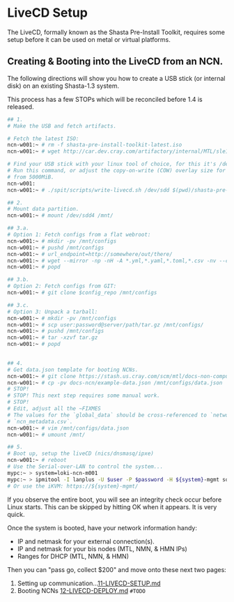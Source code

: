 # LiveCD Setup
The LiveCD, formally known as the Shasta Pre-Install Toolkit, requires some setup before it can be 
used on metal or virtual platforms.

## Creating & Booting into the LiveCD from an NCN.

The following directions will show you how to create a USB stick (or internal disk) on an existing
Shasta-1.3 system.

This process has a few STOPs which will be reconciled before 1.4 is released.

```bash
## 1.
# Make the USB and fetch artifacts.

# Fetch the latest ISO:
ncn-w001:~ # rm -f shasta-pre-install-toolkit-latest.iso
ncn-w001:~ # wget http://car.dev.cray.com/artifactory/internal/MTL/sle15_sp2_ncn/x86_64/dev/master/metal-team/shasta-pre-install-toolkit-latest.iso

# Find your USB stick with your linux tool of choice, for this it's /dev/sdd.
# Run this command, or adjust the copy-on-write (COW) overlay size for persistent storage
# from 5000MiB.                                                                                       
ncn-w001:
ncn-w001:~ # ./spit/scripts/write-livecd.sh /dev/sdd $(pwd)/shasta-pre-install-toolkit-latest.iso 5000

## 2.
# Mount data partition.
ncn-w001:~ # mount /dev/sdd4 /mnt/

## 3.a.
# Option 1: Fetch configs from a flat webroot:
ncn-w001:~ # mkdir -pv /mnt/configs
ncn-w001:~ # pushd /mnt/configs
ncn-w001:~ # url_endpoint=http://somewhere/out/there/
ncn-w001:~ # wget --mirror -np -nH -A *.yml,*.yaml,*.toml,*.csv -nv --cut-dirs=1 $url_endpoint
ncn-w001:~ # popd

## 3.b.     
# Option 2: Fetch configs from GIT:
ncn-w001:~ # git clone $config_repo /mnt/configs

## 3.c.
# Option 3: Unpack a tarball:
ncn-w001:~ # mkdir -pv /mnt/configs 
ncn-w001:~ # scp user:password@server/path/tar.gz /mnt/configs/
ncn-w001:~ # pushd /mnt/configs 
ncn-w001:~ # tar -xzvf tar.gz 
ncn-w001:~ # popd 
                                                                             

## 4. 
# Get data.json template for booting NCNs.
ncn-w001:~ # git clone https://stash.us.cray.com/scm/mtl/docs-non-compute-nodes.git docs-ncn
ncn-w001:~ # cp -pv docs-ncn/example-data.json /mnt/configs/data.json
# STOP!
# STOP! This next step requires some manual work.
# STOP!
# Edit, adjust all the ~FIXMES
# The values for the `global_data` should be cross-referenced to `networks_derived.yaml` and
# `ncn_metadata.csv`.
ncn-w001:~ # vim /mnt/configs/data.json
ncn-w001:~ # umount /mnt/

## 5.
# Boot up, setup the liveCD (nics/dnsmasq/ipxe)
ncn-w001:~ # reboot                                                       
# Use the Serial-over-LAN to control the system...                  
mypc:~ > system=loki-ncn-m001
mypc:~ > ipmitool -I lanplus -U $user -P $password -H ${system}-mgmt sol activate
# Or use the iKVM: https://${system}-mgmt/ 
```
If you observe the entire boot, you will see an integrity check occur before Linux starts. This
can be skipped by hitting OK when it appears. It is very quick.

Once the system is booted, have your network information handy:
- IP and netmask for your external connection(s).
- IP and netmask for your bis nodes (MTL, NMN, & HMN IPs)
- Ranges for DHCP (MTL, NMN, & HMN)

Then you can "pass go, collect $200" and move onto these next two pages:
1. Setting up communication...[11-LIVECD-SETUP.md](11-LIVECD-SETUP.md)
2. Booting NCNs [12-LIVECD-DEPLOY.md](12-LIVECD-DEPLOY.md) `#TODO`
